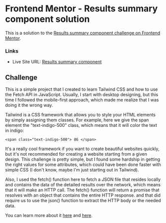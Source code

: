 # Frontend Mentor - Results summary component solution

This is a solution to the [Results summary component challenge on Frontend Mentor](https://www.frontendmentor.io/challenges/results-summary-component-CE_K6s0maV).

### Links

- Live Site URL: [Results summary component](https://your-live-site-url.com)

## Challenge
This is a simple project that I created to learn Tailwind CSS and how to use the Fetch API in JavaScript. Usually, I start with desktop designing, but this time I followed the mobile-first approach, which made me realize that I was doing it the wrong way.

Tailwind is a CSS framework that allows you to style your HTML elements by simply assigning them classes. For example, here we give the span element the "text-indigo-500" class, which means that it will color the text in indigo:
```
<span class="text-indigo-500"> 86 </span>
```
It's a really cool framework if you want to create beautiful websites quickly, but it's not recommended for creating a website starting from a given design. This challenge is pretty simple, but I found some hardship in getting the right values for some attributes, which could have been done faster with simple CSS (I don't know, maybe I'm just starting out in Tailwind).

Also, I used the fetch() function here to fetch a JSON file that resides locally and contains the data of the detailed results over the network, which means that it will make an HTTP call. The fetch() function will return a promise that resolves with an object that contains the entire HTTP response. and that did require us to use the json() function to extract the HTTP body or the needed data.

You can learn more about it [here](https://tailwindcss.com/docs) and [here](https://developer.mozilla.org/en-US/docs/Web/API/Fetch_API/Using_Fetch).
